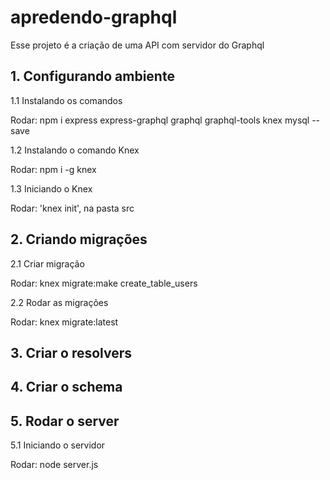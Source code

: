 # apredendo-graphql

Esse projeto é a criação de uma API com servidor do Graphql

## 1. Configurando ambiente

1.1 Instalando os comandos

Rodar: npm i express express-graphql  graphql graphql-tools knex mysql --save

1.2 Instalando o comando Knex

Rodar: npm i -g knex

1.3 Iniciando o Knex

Rodar: 'knex init', na pasta src

## 2. Criando migrações

2.1 Criar migração

Rodar: knex migrate:make create_table_users

2.2 Rodar as migrações

Rodar: knex migrate:latest

## 3. Criar o resolvers

## 4. Criar o schema

## 5. Rodar o server

5.1 Iniciando o servidor

Rodar: node server.js
